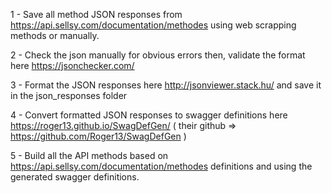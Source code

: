 1 - Save all method JSON responses from https://api.sellsy.com/documentation/methodes using web scrapping methods or manually.

2 - Check the json manually for obvious errors then, validate the format here https://jsonchecker.com/

3 - Format the JSON responses here http://jsonviewer.stack.hu/ and save it in the json_responses folder

4 - Convert formatted JSON responses to swagger definitions here https://roger13.github.io/SwagDefGen/ ( their github => https://github.com/Roger13/SwagDefGen )

5 - Build all the API methods based on https://api.sellsy.com/documentation/methodes definitions and using the generated swagger definitions.
